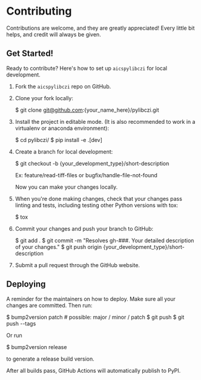 # Contributing

Contributions are welcome, and they are greatly appreciated! Every little bit
helps, and credit will always be given.

## Get Started!

Ready to contribute? Here's how to set up `aicspylibczi` for local development.

1. Fork the `aicspylibczi` repo on GitHub.
2. Clone your fork locally:

   $ git clone git@github.com:{your_name_here}/pylibczi.git

3. Install the project in editable mode. (It is also recommended to work in a virtualenv or anaconda environment):

   $ cd pylibczi/
   $ pip install -e .[dev]

4. Create a branch for local development:

   $ git checkout -b {your_development_type}/short-description

   Ex: feature/read-tiff-files or bugfix/handle-file-not-found

   Now you can make your changes locally.

5. When you're done making changes, check that your changes pass linting and
   tests, including testing other Python versions with tox:

   $ tox

6. Commit your changes and push your branch to GitHub:

   $ git add .
   $ git commit -m "Resolves gh-###. Your detailed description of your changes."
   $ git push origin {your_development_type}/short-description

7. Submit a pull request through the GitHub website.

## Deploying

A reminder for the maintainers on how to deploy.
Make sure all your changes are committed.
Then run:

$ bump2version patch # possible: major / minor / patch
$ git push
$ git push --tags

Or run 

$ bump2version release

to generate a release build version.

After all builds pass, GitHub Actions will automatically publish to PyPI.

